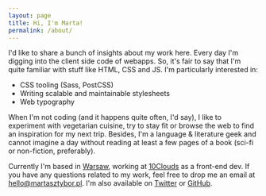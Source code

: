 ```yaml
---
layout: page
title: Hi, I'm Marta!
permalink: /about/
---
```


I'd like to share a bunch of insights about my work here. Every day I'm digging into the client side code of webapps. So, it's fair to say that I'm quite familiar with stuff like HTML, CSS and JS. I'm particularly interested in:
<ul>
	<li>CSS tooling (Sass, PostCSS)</li>
	<li>Writing scalable and maintainable stylesheets</li>
	<li>Web typography</li>
</ul>

When I'm not coding (and it happens quite often, I'd say), I like to experiment with vegetarian cuisine, try to stay fit or browse the web to find an inspiration for my next trip. Besides, I'm a language & literature geek and cannot imagine a day without reading at least a few pages of a book (sci-fi or non-fiction, preferably).

Currently I'm based in <a href="https://www.google.pl/maps/place/Warszawa/@52.232938,21.0611941,11z/data=!3m1!4b1!4m2!3m1!1s0x471ecc669a869f01:0x72f0be2a88ead3fc?hl=pl">Warsaw</a>, working at <a href="http://10clouds.com">10Clouds</a> as a front-end dev. If you have any questions related to my work, feel free to drop me an email at <a href="mailto:hello@martasztybor.pl">hello@martasztybor.pl</a>. I'm also available on <a href="http://twitter.com/sztyborek">Twitter</a> or <a href="http://github.com/sztyborek">GitHub</a>.